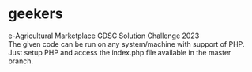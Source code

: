 # geekers
e-Agricultural Marketplace GDSC Solution Challenge 2023
<br>The given code can be run on any system/machine with support of PHP.
Just setup PHP and access the index.php file available in the master branch.
